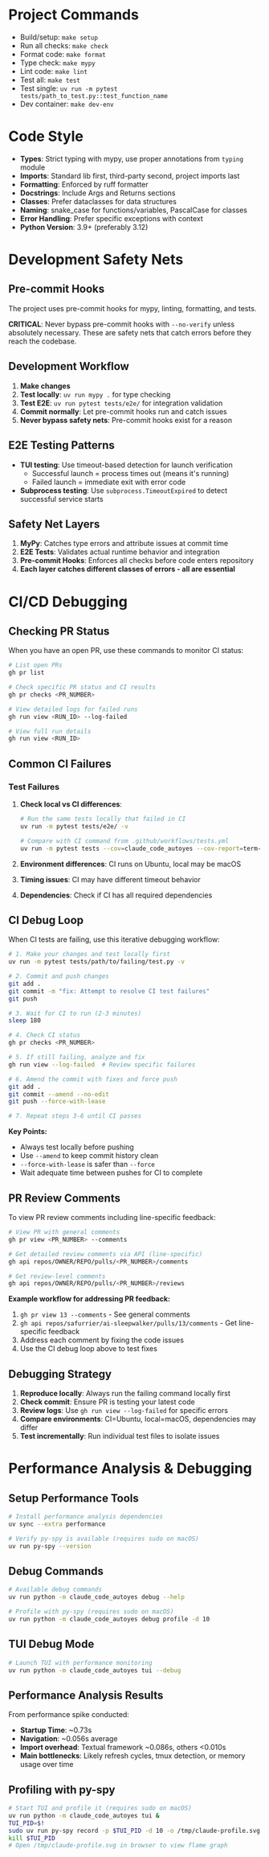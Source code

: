 # Project Commands
- Build/setup: `make setup`
- Run all checks: `make check`
- Format code: `make format`
- Type check: `make mypy`
- Lint code: `make lint`
- Test all: `make test`
- Test single: `uv run -m pytest tests/path_to_test.py::test_function_name`
- Dev container: `make dev-env`

# Code Style
- **Types**: Strict typing with mypy, use proper annotations from `typing` module
- **Imports**: Standard lib first, third-party second, project imports last
- **Formatting**: Enforced by ruff formatter
- **Docstrings**: Include Args and Returns sections
- **Classes**: Prefer dataclasses for data structures
- **Naming**: snake_case for functions/variables, PascalCase for classes
- **Error Handling**: Prefer specific exceptions with context
- **Python Version**: 3.9+ (preferably 3.12)

# Development Safety Nets

## Pre-commit Hooks
The project uses pre-commit hooks for mypy, linting, formatting, and tests.

**CRITICAL**: Never bypass pre-commit hooks with `--no-verify` unless absolutely necessary. These are safety nets that catch errors before they reach the codebase.

## Development Workflow
1. **Make changes**
2. **Test locally**: `uv run mypy .` for type checking
3. **Test E2E**: `uv run pytest tests/e2e/` for integration validation
4. **Commit normally**: Let pre-commit hooks run and catch issues
5. **Never bypass safety nets**: Pre-commit hooks exist for a reason

## E2E Testing Patterns
- **TUI testing**: Use timeout-based detection for launch verification
  - Successful launch = process times out (means it's running)
  - Failed launch = immediate exit with error code
- **Subprocess testing**: Use `subprocess.TimeoutExpired` to detect successful service starts

## Safety Net Layers
1. **MyPy**: Catches type errors and attribute issues at commit time
2. **E2E Tests**: Validates actual runtime behavior and integration
3. **Pre-commit Hooks**: Enforces all checks before code enters repository
4. **Each layer catches different classes of errors - all are essential**

# CI/CD Debugging

## Checking PR Status
When you have an open PR, use these commands to monitor CI status:

```bash
# List open PRs
gh pr list

# Check specific PR status and CI results
gh pr checks <PR_NUMBER>

# View detailed logs for failed runs
gh run view <RUN_ID> --log-failed

# View full run details
gh run view <RUN_ID>
```

## Common CI Failures

### Test Failures
1. **Check local vs CI differences**:
   ```bash
   # Run the same tests locally that failed in CI
   uv run -m pytest tests/e2e/ -v

   # Compare with CI command from .github/workflows/tests.yml
   uv run -m pytest tests --cov=claude_code_autoyes --cov-report=term-missing
   ```

2. **Environment differences**: CI runs on Ubuntu, local may be macOS
3. **Timing issues**: CI may have different timeout behavior
4. **Dependencies**: Check if CI has all required dependencies

## CI Debug Loop
When CI tests are failing, use this iterative debugging workflow:

```bash
# 1. Make your changes and test locally first
uv run -m pytest tests/path/to/failing/test.py -v

# 2. Commit and push changes
git add .
git commit -m "fix: Attempt to resolve CI test failures"
git push

# 3. Wait for CI to run (2-3 minutes)
sleep 180

# 4. Check CI status
gh pr checks <PR_NUMBER>

# 5. If still failing, analyze and fix
gh run view --log-failed  # Review specific failures

# 6. Amend the commit with fixes and force push
git add .
git commit --amend --no-edit
git push --force-with-lease

# 7. Repeat steps 3-6 until CI passes
```

**Key Points:**
- Always test locally before pushing
- Use `--amend` to keep commit history clean
- `--force-with-lease` is safer than `--force`
- Wait adequate time between pushes for CI to complete

## PR Review Comments

To view PR review comments including line-specific feedback:

```bash
# View PR with general comments
gh pr view <PR_NUMBER> --comments

# Get detailed review comments via API (line-specific)
gh api repos/OWNER/REPO/pulls/<PR_NUMBER>/comments

# Get review-level comments
gh api repos/OWNER/REPO/pulls/<PR_NUMBER>/reviews
```

**Example workflow for addressing PR feedback:**
1. `gh pr view 13 --comments` - See general comments
2. `gh api repos/safurrier/ai-sleepwalker/pulls/13/comments` - Get line-specific feedback
3. Address each comment by fixing the code issues
4. Use the CI debug loop above to test fixes


## Debugging Strategy
1. **Reproduce locally**: Always run the failing command locally first
2. **Check commit**: Ensure PR is testing your latest code
3. **Review logs**: Use `gh run view --log-failed` for specific errors
4. **Compare environments**: CI=Ubuntu, local=macOS, dependencies may differ
5. **Test incrementally**: Run individual test files to isolate issues

# Performance Analysis & Debugging

## Setup Performance Tools
```bash
# Install performance analysis dependencies
uv sync --extra performance

# Verify py-spy is available (requires sudo on macOS)
uv run py-spy --version
```

## Debug Commands
```bash
# Available debug commands
uv run python -m claude_code_autoyes debug --help

# Profile with py-spy (requires sudo on macOS)
uv run python -m claude_code_autoyes debug profile -d 10
```

## TUI Debug Mode
```bash
# Launch TUI with performance monitoring
uv run python -m claude_code_autoyes tui --debug
```

## Performance Analysis Results
From performance spike conducted:
- **Startup Time**: ~0.73s
- **Navigation**: ~0.056s average
- **Import overhead**: Textual framework ~0.086s, others <0.010s
- **Main bottlenecks**: Likely refresh cycles, tmux detection, or memory usage over time

## Profiling with py-spy
```bash
# Start TUI and profile it (requires sudo on macOS)
uv run python -m claude_code_autoyes tui &
TUI_PID=$!
sudo uv run py-spy record -p $TUI_PID -d 10 -o /tmp/claude-profile.svg
kill $TUI_PID
# Open /tmp/claude-profile.svg in browser to view flame graph
```
